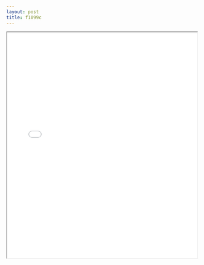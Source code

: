 ```yaml
---
layout: post
title: f1099c
---
```


<div class="pdf-container">
<iframe src="/ea/assets/pdfs/misc/f1099c.pdf" height="600" width="100%" allowFullScreen="true"></iframe>
</div>

